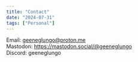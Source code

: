 ```yaml
---
title: "Contact"
date: "2024-07-31"
tags: ["Personal"]
---
```

Email: [geeneglungo@proton.me](mailto:geeneglungo@proton.me)  
Mastodon: https://mastodon.social/@geeneglungo  
Discord: geeneglungo
